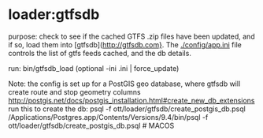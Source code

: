 loader:gtfsdb
=============

purpose: check to see if the cached GTFS .zip files have been updated, and if so, load them into [gtfsdb](http://gtfsdb.com}.
         The [./config/app.ini](../../../config/app.ini) file controls the list of gtfs feeds cached, and the db details.

run: bin/gtfsdb_load (optional -ini <name>.ini | force_update)

Note: the config is set up for a PostGIS geo database, where gtfsdb will create route and stop geometry columns
      http://postgis.net/docs/postgis_installation.html#create_new_db_extensions
      run this to create the db: 
        psql -f ott/loader/gtfsdb/create_postgis_db.psql
        /Applications/Postgres.app/Contents/Versions/9.4/bin/psql -f ott/loader/gtfsdb/create_postgis_db.psql # MACOS
